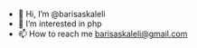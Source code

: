 - 👋 Hi, I’m @barisaskaleli
- 👀 I’m interested in php
- 📫 How to reach me barisaskaleli@gmail.com

<!---
barisaskaleli/barisaskaleli is a ✨ special ✨ repository because its `README.md` (this file) appears on your GitHub profile.
You can click the Preview link to take a look at your changes.
--->
